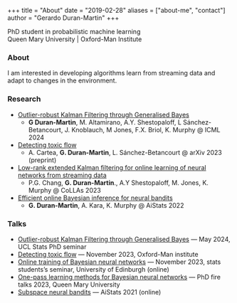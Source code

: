 +++
title = "About"
date = "2019-02-28"
aliases = ["about-me", "contact"]
author = "Gerardo Duran-Martin"
+++

PhD student in probabilistic machine learning  
Queen Mary University | Oxford-Man Institute

### About
I am interested in developing algorithms learn from streaming data and adapt to changes in the environment.

###  Research
- [Outlier-robust Kalman Filtering through Generalised Bayes](https://arxiv.org/abs/2405.05646)
    * **G Duran-Martin**, M. Altamirano, A.Y. Shestopaloff, L Sánchez-Betancourt, J. Knoblauch, M Jones, F.X. Briol, K. Murphy @ ICML 2024
- [Detecting toxic flow](https://arxiv.org/abs/2312.05827)
    * A. Cartea, **G. Duran-Martin**, L. Sánchez-Betancourt @ arXiv 2023 (preprint)
- [Low-rank extended Kalman filtering for online learning of neural networks from streaming data](https://proceedings.mlr.press/v232/chang23a.html)
    * P.G. Chang, **G. Duran-Martin**., A.Y Shestopaloff, M. Jones, K. Murphy @ CoLLAs 2023
- [Efficient online Bayesian inference for neural bandits](https://proceedings.mlr.press/v151/duran-martin22a.html)
    *  **G. Duran-Martin**, A. Kara, K. Murphy @ AiStats 2022

###  Talks
 - [Outlier-robust Kalman Filtering through Generalised Bayes](https://gerdm.github.io/weighted-likelihood-filter-talk/) — May 2024, UCL Stats PhD seminar
 - [Detecting toxic flow](http://gerdm.github.io/toxic-flow-talk) — November 2023, Oxford-Man institute
 - [Online training of Bayesian neural networks](https://gerdm.github.io/online-bnn-talk/) — November 2023, stats students’s seminar, University of Edinburgh (online)
 - [One-pass learning methods for Bayesian neural networks](https://gerdm.github.io/qmul-fire-talk-0323) — PhD fire talks 2023, Queen Mary University
- [Subspace neural bandits](https://probml.github.io/bandits/) — AiStats 2021 (online)

